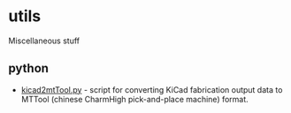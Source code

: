 # utils
Miscellaneous stuff

## python
- [kicad2mtTool.py](https://github.com/ibisek/utils/blob/master/python/kicad2mtTool.py) - script for converting KiCad fabrication output data to MTTool (chinese CharmHigh pick-and-place machine) format.
